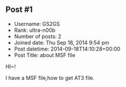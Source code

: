 ## Post #1
- Username: GS2GS
- Rank: ultra-n00b
- Number of posts: 2
- Joined date: Thu Sep 18, 2014 9:54 pm
- Post datetime: 2014-09-18T14:10:28+00:00
- Post Title: about MSF file

HI~!

I have a MSF file,how to get AT3 file.
